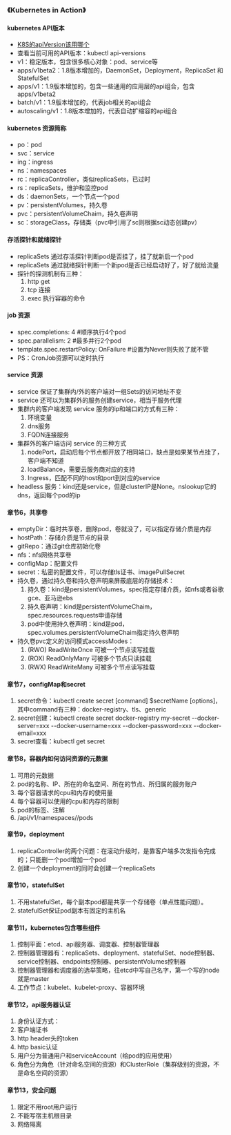 ### 《Kubernetes in Action》

#### kubernetes API版本
- [K8S的apiVersion该用哪个](https://segmentfault.com/a/1190000017134399)
- 查看当前可用的API版本：kubectl api-versions
- v1：稳定版本，包含很多核心对象：pod、service等
- apps/v1beta2：1.8版本增加的，DaemonSet，Deployment，ReplicaSet 和 StatefulSet
- apps/v1：1.9版本增加的，包含一些通用的应用层的api组合，包含apps/v1beta2
- batch/v1：1.9版本增加的，代表job相关的api组合
- autoscaling/v1：1.8版本增加的，代表自动扩缩容的api组合

#### kubernetes 资源简称
- po：pod
- svc：service
- ing：ingress
- ns：namespaces
- rc：replicaController，类似replicaSets，已过时
- rs：replicaSets，维护和监控pod
- ds：daemonSets，一个节点一个pod
- pv：persistentVolumes，持久卷
- pvc：persistentVolumeChaim，持久卷声明
- sc：storageClass，存储类（pvc中引用了sc则根据sc动态创建pv）

#### 存活探针和就绪探针
- replicaSets 通过存活探针判断pod是否挂了，挂了就新启一个pod
- replicaSets 通过就绪探针判断一个新pod是否已经启动好了，好了就给流量
- 探针的探测机制有三种：
  1. http get
  1. tcp 连接
  1. exec 执行容器的命令

#### job 资源
- spec.completions: 4 #顺序执行4个pod
- spec.parallelism: 2 #最多并行2个pod
- template.spec.restartPolicy: OnFailure #设置为Never则失败了就不管
- PS：CronJob资源可以定时执行

#### service 资源
- service 保证了集群内/外的客户端对一组Sets的访问地址不变
- service 还可以为集群外的服务创建service，相当于服务代理
- 集群内的客户端发现 service 服务的ip和端口的方式有三种：
  1. 环境变量
  1. dns服务
  1. FQDN连接服务
- 集群外的客户端访问 service 的三种方式
  1. nodePort，启动后每个节点都开放了相同端口，缺点是如果某节点挂了，客户端不知道
  1. loadBalance，需要云服务商对应的支持
  1. Ingress，匹配不同的host和port到对应的service
- headless 服务：kind还是service，但是clusterIP是None。nslookup它的dns，返回每个pod的ip

#### 章节6，共享卷
- emptyDir：临时共享卷，删除pod，卷就没了，可以指定存储介质是内存
- hostPath：存储介质是节点的目录
- gitRepo：通过git仓库初始化卷
- nfs：nfs网络共享卷
- configMap：配置文件
- secret：私密的配置文件，可以存储tls证书、imagePullSecret
- 持久卷，通过持久卷和持久卷声明来屏蔽底层的存储技术：
  1. 持久卷：kind是persistentVolumes，spec指定存储介质，如nfs或者谷歌gce、亚马逊ebs
  1. 持久卷声明：kind是persistentVolumeChaim，spec.resources.requests申请存储
  1. pod中使用持久卷声明：kind是pod，spec.volumes.persistentVolumeChaim指定持久卷声明
- 持久卷pvc定义的访问模式accessModes：
  1. (RWO) ReadWriteOnce 可被一个节点读写挂载
  1. (ROX) ReadOnlyMany 可被多个节点只读挂载
  1. (RWX) ReadWriteMany 可被多个节点读写挂载


#### 章节7，configMap和secret
1. secret命令：kubectl create secret [command] $secretName [options]，其中command有三种：docker-registry、tls、generic
1. secret创建：kubectl create secret docker-registry my-secret --docker-server=xxx --docker-username=xxx --docker-password=xxx --docker-email=xxx
1. secret查看：kubectl get secret

#### 章节8，容器内如何访问资源的元数据
1. 可用的元数据
  1. pod的名称、IP、所在的命名空间、所在的节点、所归属的服务账户
  1. 每个容器请求的cpu和内存的使用量
  1. 每个容器可以使用的cpu和内存的限制
  1. pod的标签、注解
1. /api/v1/namespaces/<namespace>/pods

#### 章节9，deployment
1. replicaController的两个问题：在滚动升级时，是靠客户端多次发指令完成的；只能删一个pod增加一个pod
1. 创建一个deployment的同时会创建一个replicaSets

#### 章节10，statefulSet
1. 不用statefulSet，每个副本pod都是共享一个存储卷（单点性能问题）。
1. statefulSet保证pod副本有固定的主机名

#### 章节11，kubernetes包含哪些组件
1. 控制平面：etcd、api服务器、调度器、控制器管理器
  1. 控制器管理器有：replicaSets、deployment、statefulSet、node控制器、service控制器、endpoints控制器、persistentVolumes控制器
  1. 控制器管理器和调度器的选举策略，往etcd中写自己名字，第一个写的node就是master
1. 工作节点：kubelet、kubelet-proxy、容器环境

#### 章节12，api服务器认证
1. 身份认证方式：
  1. 客户端证书
  1. http header头的token
  1. http basic认证
1. 用户分为普通用户和serviceAccount（给pod的应用使用）
1. 角色分为角色（针对命名空间的资源）和ClusterRole（集群级别的资源，不是命名空间的资源）

#### 章节13，安全问题
1. 限定不用root用户运行
1. 不能写宿主机根目录
1. 网络隔离







